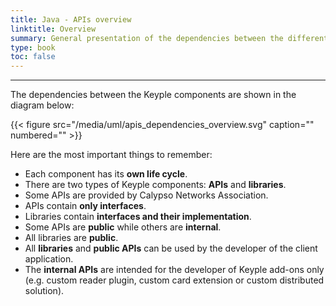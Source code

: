 ```yaml
---
title: Java - APIs overview
linktitle: Overview
summary: General presentation of the dependencies between the different Terminal APIs.
type: book
toc: false
---
```


---
The dependencies between the Keyple components are shown in the diagram below:

{{< figure src="/media/uml/apis_dependencies_overview.svg" caption="" numbered="" >}}

Here are the most important things to remember:
* Each component has its **own life cycle**.
* There are two types of Keyple components: **APIs** and **libraries**.
* Some APIs are provided by Calypso Networks Association.
* APIs contain **only interfaces**.
* Libraries contain **interfaces and their implementation**.
* Some APIs are **public** while others are **internal**.
* All libraries are **public**.
* All **libraries** and **public APIs** can be used by the developer of the client application.
* The **internal APIs** are intended for the developer of Keyple add-ons only (e.g. custom reader plugin, custom card extension or custom distributed solution). 
